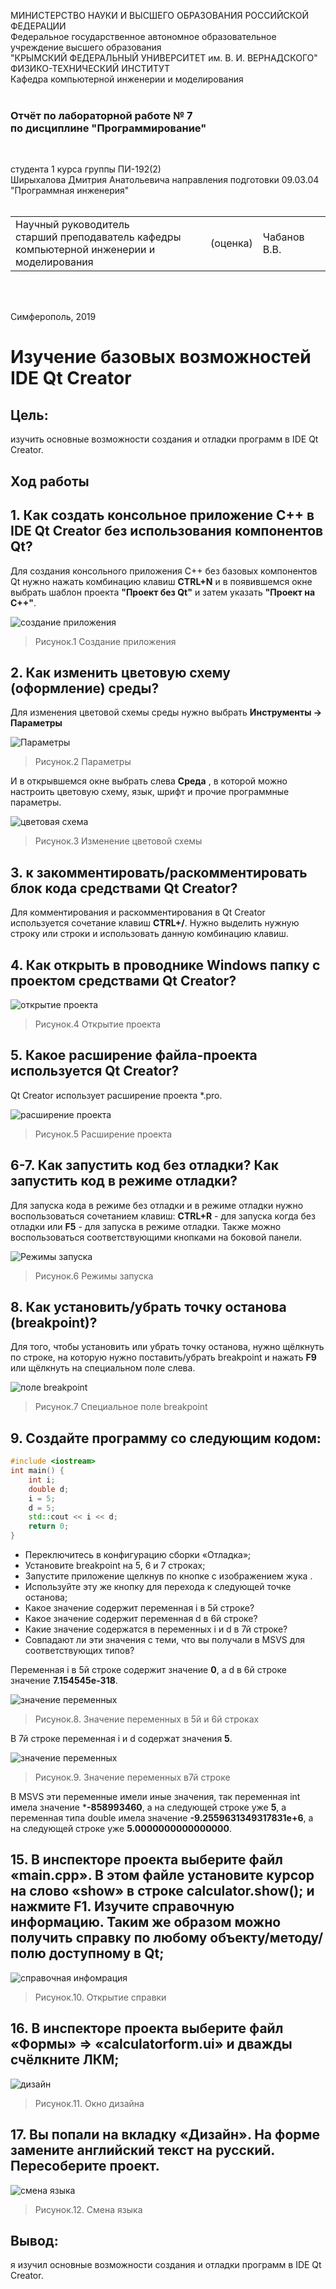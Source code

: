 ﻿МИНИСТЕРСТВО НАУКИ  И ВЫСШЕГО ОБРАЗОВАНИЯ РОССИЙСКОЙ ФЕДЕРАЦИИ  
Федеральное государственное автономное образовательное учреждение высшего образования  
"КРЫМСКИЙ ФЕДЕРАЛЬНЫЙ УНИВЕРСИТЕТ им. В. И. ВЕРНАДСКОГО"  
ФИЗИКО-ТЕХНИЧЕСКИЙ ИНСТИТУТ  
Кафедра компьютерной инженерии и моделирования
<br/><br/>

### Отчёт по лабораторной работе № 7<br/> по дисциплине "Программирование"
<br/>

студента 1 курса группы ПИ-192(2)  
Ширыхалова Дмитрия Анатольевича
направления подготовки 09.03.04 "Программная инженерия"  
<br/>

<table>
<tr><td>Научный руководитель<br/> старший преподаватель кафедры<br/> компьютерной инженерии и моделирования</td>
<td>(оценка)</td>
<td>Чабанов В.В.</td>
</tr>
</table>
<br/><br/>

Симферополь, 2019

# Изучение базовых возможностей IDE Qt Creator

## Цель:   
изучить основные возможности создания и отладки программ в IDE Qt Creator.
## Ход работы

## 1. Как создать консольное приложение С++ в IDE Qt Creator без использования компонентов Qt?

 Для создания консольного приложения C++ без базовых компонентов Qt нужно нажать комбинацию клавиш **CTRL+N** и в появившемся окне выбрать шаблон проекта **"Проект без Qt"** и затем указать **"Проект на C++"**.

![создание приложения](Images/7.1.jpg)

>Рисунок.1 Создание приложения

## 2. Как изменить цветовую схему (оформление) среды?

Для изменения цветовой схемы среды нужно выбрать **Инструменты -> Параметры**

![Параметры](Images/7.2.jpg)

>Рисунок.2 Параметры

И в открывшемся окне выбрать слева **Среда** , в которой можно настроить цветовую схему, язык, шрифт и прочие программные параметры.

![цветовая схема](Images/7.3.jpg)

>Рисунок.3 Изменение цветовой схемы

## 3. к закомментировать/раскомментировать блок кода средствами Qt Creator?

Для комментирования и раскомментирования в Qt Creator используется сочетание клавиш **CTRL+/**. Нужно выделить нужную строку или строки и использовать данную комбинацию клавиш.

## 4. Как открыть в проводнике Windows папку с проектом средствами Qt Creator?

![открытие проекта](Images/7.6.png)

>Рисунок.4 Открытие проекта

## 5. Какое расширение файла-проекта используется Qt Creator?

 Qt Creator использует расширение проекта *.pro.

![расширение проекта](Images/7.4.jpg)

>Рисунок.5 Расширение проекта

## 6-7. Как запустить код без отладки? Как запустить код в режиме отладки?

Для запуска кода в режиме без отладки и в режиме отладки нужно воспользоваться сочетанием клавиш:
 **CTRL+R** - для запуска когда без отладки или **F5** - для запуска в режиме отладки.
Также можно воспользоваться соответствующими кнопками на боковой панели.

![Режимы запуска](Images/7.5.jpg)

>Рисунок.6 Режимы запуска

## 8. Как установить/убрать точку останова (breakpoint)?

Для того, чтобы установить или убрать точку останова, нужно щёлкнуть по строке, на которую нужно поставить/убрать breakpoint и нажать **F9** или щёлкнуть на специальном поле слева.

![поле breakpoint](Images/7.7.jpg)

>Рисунок.7 Специальное поле breakpoint

## 9. Создайте программу со следующим кодом:
```c++
#include <iostream>
int main() {
    int i;
    double d;
    i = 5;
    d = 5;
    std::cout << i << d;
    return 0;
}
```
* Переключитесь в конфигурацию сборки «Отладка»;
* Установите breakpoint на 5, 6 и 7 строках;
* Запустите приложение щелкнув по кнопке с изображением жука .
* Используйте эту же кнопку для перехода к следующей точке останова;
* Какое значение содержит переменная i в 5й строке?
* Какое значение содержит переменная d в 6й строке?
* Какие значение содержатся в переменных i и  d в 7й строке?
* Совпадают ли эти значения с теми, что вы получали в MSVS для соответствующих типов?

Переменная i в 5й строке содержит значение **0**, а d в 6й строке значение **7.154545e-318**.

![значение переменных](Images/7.8.jpg)

>Рисунок.8. Значение переменных в 5й и 6й строках

В 7й строке переменная i и d содержат значения **5**.

![значение переменных](Images/7.9.jpg)

>Рисунок.9. Значение переменных в7й строке

В MSVS эти переменные имели иные значения, так переменная int имела значение ***-858993460**, а на следующей строке уже **5**, а переменная типа double имела значение **-9.2559631349317831e+6**, а на следующей строке уже **5.0000000000000000**.

## 15. В инспекторе проекта выберите файл «main.cpp». В этом файле установите курсор на слово «show» в строке calculator.show(); и нажмите F1. Изучите справочную информацию. Таким же образом можно получить справку по любому объекту/методу/полю доступному в Qt;

![справочная инфомрация](Images/7.10.jpg)

>Рисунок.10. Открытие справки

## 16. В инспекторе проекта выберите файл «Формы» => «calculatorform.ui» и дважды счёлкните ЛКМ;

![дизайн](Images/7.11.jpg)

>Рисунок.11. Окно дизайна

## 17. Вы попали на вкладку «Дизайн». На форме замените английский текст на русский. Пересоберите проект.

![смена языка](Images/7.12.png)

>Рисунок.12. Смена языка

## Вывод: 
я изучил основные возможности создания и отладки программ в IDE Qt Creator.

